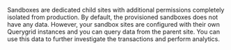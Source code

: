 Sandboxes are dedicated child sites with additional permissions completely isolated from production.
By default, the provisioned sandboxes does not have any data. However, your sandbox sites are configured with their own Querygrid instances and you can query data from the parent site. 
You can use this data to further investigate the transactions and perform analytics.